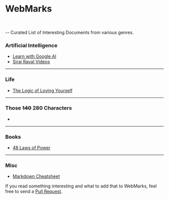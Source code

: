# WebMarks
<br> 

-- Curated List of Interesting Documents from various genres.

### Artificial Intelligence

- [Learn with Google AI](https://ai.google/education/)
- [Siraj Raval Videos](https://www.youtube.com/channel/UCWN3xxRkmTPmbKwht9FuE5A/)

<hr>

### Life

- [The Logic of Loving Yourself](https://www.ted.com/playlists/465/the_logic_of_loving_yourself)

<hr>

### Those ~~140~~ 280 Characters

- 

<hr>

### Books

- [48 Laws of Power](https://www.amazon.com/48-Laws-Power-Robert-Greene/dp/0140280197)

<hr>

### Misc

- [Markdown Cheatsheet](https://github.com/adam-p/markdown-here/wiki/Markdown-Cheatsheet)


If you read something interesting and what to add that to WebMarks, feel free to send a [Pull Request](https://github.com/Dharamsitejas/WebMarks/pulls). 
